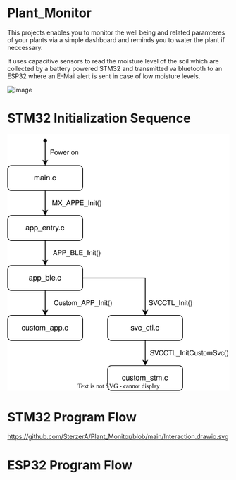 # Plant_Monitor

This projects enables you to monitor the well being and related paramteres of your plants via a simple dashboard and reminds you to water the plant if neccessary.

It uses capacitive sensors to read the moisture level of the soil which are collected by a battery powered STM32 and transmitted va bluetooth to an ESP32 where an E-Mail alert is sent in case of low moisture levels.

![image](https://github.com/SterzerA/Plant_Monitor/assets/103459031/c48420ad-6e6e-4fb5-9a71-fb840b307359)

# STM32 Initialization Sequence

![image](https://github.com/SterzerA/Plant_Monitor/blob/main/Initialization.drawio.svg)

# STM32 Program Flow

https://github.com/SterzerA/Plant_Monitor/blob/main/Interaction.drawio.svg

# ESP32 Program Flow
